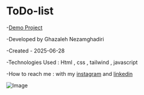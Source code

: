 # ToDo-list



-[Demo Project](https://ghazalehnezamghadiri.github.io/ToDo-list/) 

-Developed by Ghazaleh Nezamghadiri

-Created - 2025-06-28

-Technologies Used : Html , css , tailwind , javascript 

-How to reach me : with my [instagram](https://www.instagram.com/ghazale.ghadiri/?hl=en) and  [linkedin](https://www.linkedin.com/in/ghazaleh-nezamghadiri-06b626302/)

![Image](https://github.com/user-attachments/assets/7f5cad7b-d5ef-4378-8f35-f9b0f135400a)

